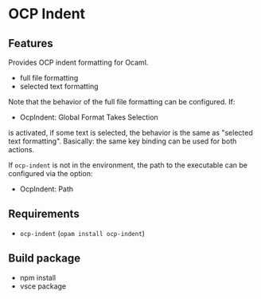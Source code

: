 # OCP Indent

## Features

Provides OCP indent formatting for Ocaml.

- full file formatting
- selected text formatting

Note that the behavior of the full file formatting can be configured. If:

- OcpIndent: Global Format Takes Selection

is activated, if some text is selected, the behavior is the same as "selected text formatting".
Basically: the same key binding can be used for both actions.

If `ocp-indent` is not in the environment, the path to the executable can be configured via
the option:

- OcpIndent: Path

## Requirements

- `ocp-indent` (`opam install ocp-indent`)

## Build package

- npm install
- vsce package